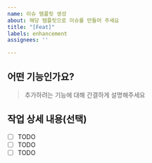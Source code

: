 ```yaml
---
name: 이슈 템플릿 생성
about: 해당 템플릿으로 이슈를 만들어 주세요
title: "[Feat]"
labels: enhancement
assignees: ''

---
```


## 어떤 기능인가요?

> 추가하려는 기능에 대해 간결하게 설명해주세요

## 작업 상세 내용(선택)

- [ ] TODO
- [ ] TODO
- [ ] TODO
